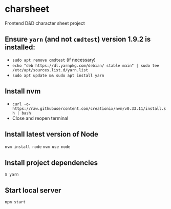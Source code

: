 # charsheet
Frontend D&amp;D character sheet project

## Ensure `yarn` (and not `cmdtest`) **version 1.9.2** is installed:

- `sudo apt remove cmdtest` (if necessary)
- `echo "deb https://dl.yarnpkg.com/debian/ stable main" | sudo tee /etc/apt/sources.list.d/yarn.list`
- `sudo apt update && sudo apt install yarn`

## Install nvm

- `curl -o- https://raw.githubusercontent.com/creationix/nvm/v0.33.11/install.sh | bash`
- Close and reopen terminal

## Install latest version of Node

`nvm install node`
`nvm use node`

## Install project dependencies

`$ yarn`

## Start local server

`npm start`
